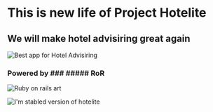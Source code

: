 # This is new life of Project Hotelite #

## We will make hotel advisiring great again ##

![Best app for Hotel Advisiring](http://aviasovet.ru/blog/wp-content/uploads/2013/05/the-intercontinental-hong-kong.jpg)

### Powered by ### ##### RoR #####
![Ruby on rails art](https://uploads.toptal.io/blog/image/388/toptal-blog-image-1399299014661.png)

![I'm stabled version of hotelite](http://hotelite.herokuapp.com/)

